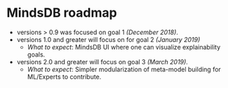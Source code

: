 
# MindsDB roadmap

* versions > 0.9 was focused on goal 1 *(December 2018)*.
* versions 1.0 and greater will focus on for goal 2 *(January 2019)*
  * *What to expect*: MindsDB UI where one can visualize explainability goals.
* versions 2.0 and greater will focus on goal 3 *(March 2019)*.
  * *What to expect*: Simpler modularization of meta-model building for ML/Experts to contribute.

